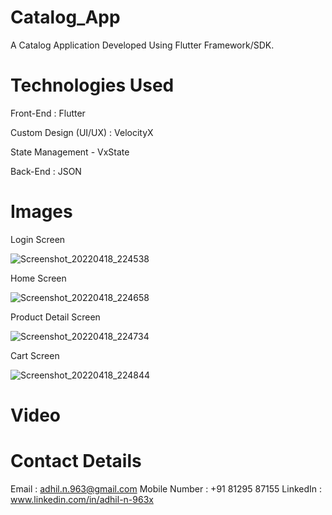 # Catalog_App

A Catalog Application Developed Using Flutter Framework/SDK.


# Technologies Used 

Front-End : Flutter

Custom Design (UI/UX) : VelocityX

State Management - VxState

Back-End : JSON


# Images

Login Screen

![Screenshot_20220418_224538](https://user-images.githubusercontent.com/103946177/163847052-1469df0f-8e89-4ae8-8197-ebc19938c12e.png)


Home Screen

![Screenshot_20220418_224658](https://user-images.githubusercontent.com/103946177/163847431-97e0afd7-8835-4fcc-a0be-9fb0a57e511c.png)


Product Detail Screen

![Screenshot_20220418_224734](https://user-images.githubusercontent.com/103946177/163847582-41ca1fb2-028a-4e09-a9bb-a372d347214d.png)


Cart Screen

![Screenshot_20220418_224844](https://user-images.githubusercontent.com/103946177/163847668-6dd79636-b7a0-43f3-8c7f-7aded8b1b90c.png)



# Video

# Contact Details

Email : adhil.n.963@gmail.com
Mobile Number : +91 81295 87155
LinkedIn : www.linkedin.com/in/adhil-n-963x





